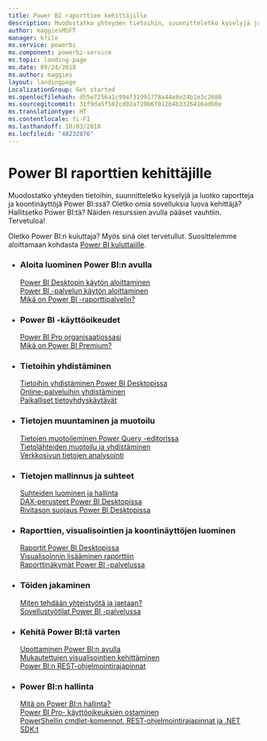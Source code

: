 ```yaml
---
title: Power BI raporttien kehittäjille
description: Muodostatko yhteyden tietoihin, suunnitteletko kyselyjä ja luotko raportteja ja koontinäyttöjä Power BI:ssä? Oletko omia sovelluksia luova kehittäjä tai Power BI:n järjestelmänvalvoja?
author: maggiesMSFT
manager: kfile
ms.service: powerbi
ms.component: powerbi-service
ms.topic: landing-page
ms.date: 09/24/2018
ms.author: maggies
layout: landingpage
LocalizationGroup: Get started
ms.openlocfilehash: d55e7256a1c994f31991778a44e8e24b1e3c2686
ms.sourcegitcommit: 31f9da5f562cd02a729b6f012b4b3326416adb0e
ms.translationtype: HT
ms.contentlocale: fi-FI
ms.lasthandoff: 10/03/2018
ms.locfileid: "48232876"
---
```

# <a name="power-bi-for-report-designers"></a>Power BI raporttien kehittäjille

Muodostatko yhteyden tietoihin, suunnitteletko kyselyjä ja luotko raportteja ja koontinäyttöjä Power BI:ssä? Oletko omia sovelluksia luova kehittäjä? Hallitsetko Power BI:tä? Näiden resurssien avulla pääset vauhtiin. Tervetuloa!

Oletko Power BI:n kuluttaja? Myös sinä olet tervetullut. Suosittelemme aloittamaan kohdasta [Power BI kuluttajille](consumer/power-bi-consumer-landing.md).

<ul class="panelContent cardsF"> 
              <li> 
                             <div class="cardSize"> 
                                           <div class="cardPadding"> 
                                                          <div class="card"> 
                                                                        <div class="cardText"> 
                                                                                      <h3>Aloita luominen Power BI:n avulla</h3> 
                                                                                      <p></p>
                                                                                            <a href="desktop-what-is-desktop.md">Power BI Desktopin käytön aloittaminen</a><br/> 
                                                                                            <a href="power-bi-overview.md">Power BI -palvelun käytön aloittaminen</a><br/> 
                                                                                            <a href="report-server/get-started.md">Mikä on Power BI -raporttipalvelin?</a>
                                                                        </div> 
                                                          </div> 
                                           </div> 
                             </div> 
              </li>
              <li> 
                             <div class="cardSize"> 
                                           <div class="cardPadding"> 
                                                          <div class="card"> 
                                                                        <div class="cardText"> 
                                                                                      <h3>Power BI -käyttöoikeudet</h3> 
                                                                                      <p></p>
                                                                                            <a href="service-admin-power-bi-pro-in-your-organization.md">Power BI Pro organisaatiossasi</a><br/> 
                                                                                            <a href="service-premium.md">Mikä on Power BI Premium?</a> 
                                                                        </div> 
                                                          </div> 
                                           </div> 
                             </div> 
              </li>
              <li> 
                             <div class="cardSize"> 
                                           <div class="cardPadding"> 
                                                          <div class="card"> 
                                                                        <div class="cardText"> 
                                                                                      <h3>Tietoihin yhdistäminen</h3> 
                                                                                      <p></p>
                                                                                            <a href="desktop-quickstart-connect-to-data.md">Tietoihin yhdistäminen Power BI Desktopissa</a><br/> 
                                                                                            <a href="service-connect-to-services.md">Online-palveluihin yhdistäminen</a><br/> 
                                                                                            <a href="service-gateway-install.md">Paikalliset tietoyhdyskäytävät</a>
                                                                        </div> 
                                                          </div> 
                                           </div> 
                             </div> 
              </li>
              <li> 
                             <div class="cardSize"> 
                                           <div class="cardPadding"> 
                                                          <div class="card"> 
                                                                        <div class="cardText"> 
                                                                                      <h3>Tietojen muuntaminen ja muotoilu</h3> 
                                                                                      <p></p>
                                                                                            <a href="desktop-common-query-tasks.md">Tietojen muotoileminen Power Query -editorissa</a><br/> 
                                                                                            <a href="desktop-shape-and-combine-data.md">Tietolähteiden muotoilu ja yhdistäminen</a><br/> 
                                                                                            <a href="desktop-tutorial-importing-and-analyzing-data-from-a-web-page.md">Verkkosivun tietojen analysointi</a>
                                                                        </div> 
                                                          </div> 
                                           </div> 
                             </div> 
              </li>
              <li> 
                             <div class="cardSize"> 
                                           <div class="cardPadding"> 
                                                          <div class="card"> 
                                                                       <div class="cardText"> 
                                                                                      <h3>Tietojen mallinnus ja suhteet</h3> 
                                                                                      <p></p>
                                                                                            <a href="desktop-create-and-manage-relationships.md">Suhteiden luominen ja hallinta</a><br/>
                                                                                            <a href="desktop-quickstart-learn-dax-basics.md">DAX-perusteet Power BI Desktopissa</a><br/> 
                                                                                            <a href="service-admin-rls.md">Rivitason suojaus Power BI Desktopissa</a> 
                                                                        </div> 
                                                          </div> 
                                           </div> 
                             </div> 
              </li>
              <li> 
                             <div class="cardSize"> 
                                           <div class="cardPadding"> 
                                                          <div class="card"> 
                                                                        <div class="cardText"> 
                                                                                      <h3>Raporttien, visualisointien ja koontinäyttöjen luominen</h3> 
                                                                                      <p></p>
                                                                                            <a href="desktop-report-view.md">Raportit Power BI Desktopissa</a><br/> 
                                                                                            <a href="power-bi-report-add-visualizations-i.md">Visualisoinnin lisääminen raporttiin</a><br/> 
                                                                                            <a href="service-dashboard-create.md">Raporttinäkymät Power BI -palvelussa</a>
                                                                        </div> 
                                                          </div> 
                                           </div> 
                             </div> 
              </li>
              <li> 
                             <div class="cardSize"> 
                                           <div class="cardPadding"> 
                                                          <div class="card"> 
                                                                        <div class="cardText"> 
                                                                                      <h3>Töiden jakaminen</h3> 
                                                                                      <p></p>
                                                                                            <a href="service-how-to-collaborate-distribute-dashboards-reports.md">Miten tehdään yhteistyötä ja jaetaan?</a><br/>
                                                                                            <a href="service-create-workspaces.md">Sovellustyötilat Power BI -palvelussa</a> 
                                                                        </div> 
                                                          </div> 
                                           </div> 
                             </div> 
              </li>
              <li> 
                             <div class="cardSize"> 
                                           <div class="cardPadding"> 
                                                          <div class="card"> 
                                                                        <div class="cardText"> 
                                                                                      <h3>Kehitä Power BI:tä varten</h3> 
                                                                                      <p></p>
                                                                                            <a href="developer/embedding.md">Upottaminen Power BI:n avulla</a><br/> 
                                                                                            <a href="service-custom-visuals-getting-started-with-developer-tools.md">Mukautettujen visualisointien kehittäminen</a><br/> 
                                                                                            <a href="https://docs.microsoft.com/rest/api/power-bi">Power BI:n REST-ohjelmointirajapinnat</a>
                                                                        </div> 
                                                          </div> 
                                           </div> 
                             </div> 
              </li>
              <li> 
                             <div class="cardSize"> 
                                           <div class="cardPadding"> 
                                                          <div class="card"> 
                                                                        <div class="cardText"> 
                                                                                      <h3>Power BI:n hallinta</h3> 
                                                                                      <p></p>
                                                                                            <a href="service-admin-administering-power-bi-in-your-organization.md">Mitä on Power BI:n hallinta?</a><br/> 
                                                                                            <a href="service-admin-purchasing-power-bi-pro.md">Power BI Pro- käyttöoikeuksien ostaminen</a><br/>
                                                                                            <a href="service-admin-reference.md">PowerShellin cmdlet-komennot, REST-ohjelmointirajapinnat ja .NET SDK:t</a>
                                                                        </div> 
                                                          </div> 
                                           </div> 
                             </div> 
              </li>
</ul>



